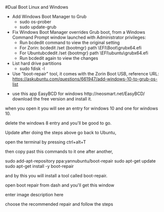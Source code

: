 #Dual Boot Linux and Windows
* Add Windows Boot Manager to Grub
  * sudo os-prober
  * sudo update-grub
* Fix Windows Boot Manager overrides Grub boot, from a Windows Command Prompt window launched with Administrator privileges:
  * Run bcdedit command to view the original setting
  * For Zorin: bcdedit /set {bootmgr} path \EFI\Boot\grubx64.efi
  * For Ubuntubcdedit /set {bootmgr} path \EFI\ubuntu\grubx64.efi
  * Run bcdedit again to view the changes
* List hard drive partitions
  * sudo fdisk -l
* Use "boot-repair" tool, it comes with the Zorin Boot USB, reference URL: https://askubuntu.com/questions/661947/add-windows-10-to-grub-os-list
 * <p>use this app EasyBCD for windows http://neosmart.net/EasyBCD/ download the free version and install it.

when you open it you will see an entry for windows 10 and one for windows 10.

delete the windows 8 entry and you'll be good to go.

Update after doing the steps above go back to Ubuntu,

open the terminal by pressing ctrl+alt+T

then copy past this commands to it one after another,

sudo add-apt-repository ppa:yannubuntu/boot-repair
sudo apt-get update
sudo apt-get install -y boot-repair
 
and by this you will install a tool called boot-repair.

open boot repair from dash and you'll get this window

enter image description here

choose the recommended repair and follow the steps</p>
  
  
